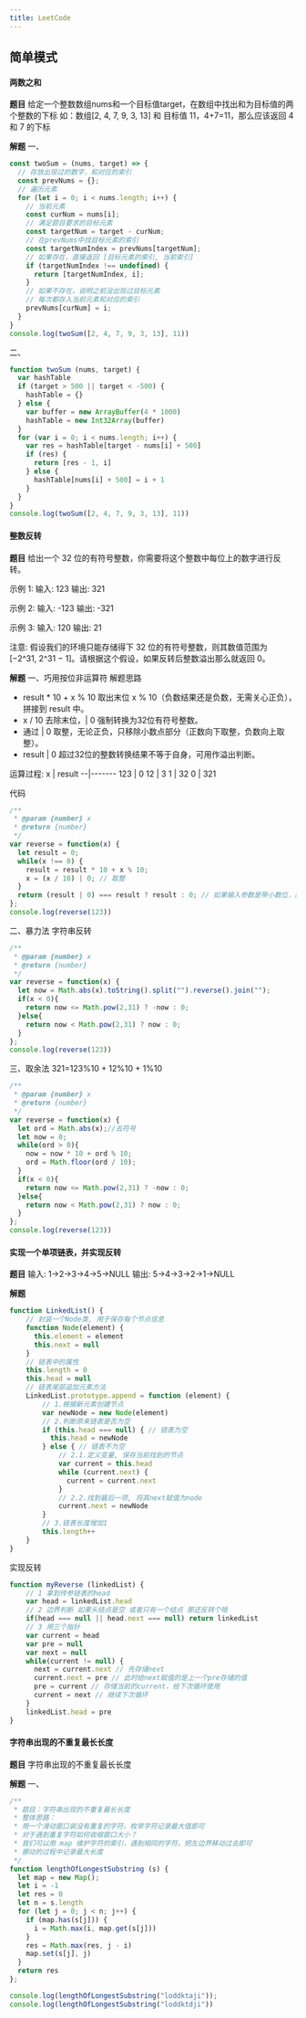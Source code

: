 ```yaml
---
title: LeetCode
---
```


## 简单模式


#### 两数之和

**题目**
给定一个整数数组nums和一个目标值target，在数组中找出和为目标值的两个整数的下标
如：数组[2, 4, 7, 9, 3, 13] 和 目标值 11，4+7=11，那么应该返回 4 和 7 的下标


**解题**
一、
```javascript
const twoSum = (nums, target) => {
  // 存放出现过的数字，和对应的索引
  const prevNums = {};                         
  // 遍历元素
  for (let i = 0; i < nums.length; i++) {      
    // 当前元素
    const curNum = nums[i];                    
    // 满足题目要求的目标元素
    const targetNum = target - curNum;         
    // 在prevNums中找目标元素的索引
    const targetNumIndex = prevNums[targetNum];
    // 如果存在，直接返回 [目标元素的索引, 当前索引]
    if (targetNumIndex !== undefined) {        
      return [targetNumIndex, i];             
    }                                     
    // 如果不存在，说明之前没出现过目标元素
    // 每次都存入当前元素和对应的索引
    prevNums[curNum] = i;                      
  }
}
console.log(twoSum([2, 4, 7, 9, 3, 13], 11))
```
二、
```javascript
function twoSum (nums, target) {
  var hashTable
  if (target > 500 || target < -500) {
    hashTable = {}
  } else {
    var buffer = new ArrayBuffer(4 * 1000)
    hashTable = new Int32Array(buffer)
  }
  for (var i = 0; i < nums.length; i++) {
    var res = hashTable[target - nums[i] + 500]
    if (res) {
      return [res - 1, i]
    } else {
      hashTable[nums[i] + 500] = i + 1
    }
  }
}
console.log(twoSum([2, 4, 7, 9, 3, 13], 11))
```


#### 整数反转
**题目**
给出一个 32 位的有符号整数，你需要将这个整数中每位上的数字进行反转。

示例 1:
输入: 123
输出: 321

示例 2:
输入: -123
输出: -321

示例 3:
输入: 120
输出: 21

注意:
假设我们的环境只能存储得下 32 位的有符号整数，则其数值范围为 [−2^31, 2^31 − 1]。请根据这个假设，如果反转后整数溢出那么就返回 0。

**解题**
一、巧用按位非运算符
解题思路
* result * 10 + x % 10 取出末位 x % 10（负数结果还是负数，无需关心正负），拼接到 result 中。
* x / 10 去除末位，| 0 强制转换为32位有符号整数。
* 通过 | 0 取整，无论正负，只移除小数点部分（正数向下取整，负数向上取整）。
* result | 0 超过32位的整数转换结果不等于自身，可用作溢出判断。

运算过程:
x | result
--|-------
123 | 0
12 | 3
1 | 32
0 | 321

代码
```javascript
/**
 * @param {number} x
 * @return {number}
 */
var reverse = function(x) {
  let result = 0;
  while(x !== 0) {
    result = result * 10 + x % 10;
    x = (x / 10) | 0; // 取整
  }
  return (result | 0) === result ? result : 0; // 如果输入参数是带小数位，那么返回 0
};
console.log(reverse(123))
```
二、暴力法 字符串反转
```javascript
/**
 * @param {number} x
 * @return {number}
 */
var reverse = function(x) {
  let now = Math.abs(x).toString().split("").reverse().join("");
  if(x < 0){
    return now <= Math.pow(2,31) ? -now : 0;
  }else{
    return now < Math.pow(2,31) ? now : 0;
  }
};
console.log(reverse(123))
```

三、取余法 321=123%10 + 12%10 + 1%10
```javascript
/**
 * @param {number} x
 * @return {number}
 */
var reverse = function(x) {
  let ord = Math.abs(x);//去符号
  let now = 0;
  while(ord > 0){
    now = now * 10 + ord % 10;
    ord = Math.floor(ord / 10);
  }
  if(x < 0){
    return now <= Math.pow(2,31) ? -now : 0;
  }else{
    return now < Math.pow(2,31) ? now : 0;
  }
};
console.log(reverse(123))
```

#### 实现一个单项链表，并实现反转
**题目**
输入: 1->2->3->4->5->NULL
输出: 5->4->3->2->1->NULL

**解题**
```javascript
function LinkedList() {
    // 封装一个Node类, 用于保存每个节点信息
    function Node(element) {
      this.element = element
      this.next = null
    }
    // 链表中的属性
    this.length = 0
    this.head = null
    // 链表尾部追加元素方法
    LinkedList.prototype.append = function (element) {
        // 1.根据新元素创建节点
        var newNode = new Node(element)
        // 2.判断原来链表是否为空
        if (this.head === null) { // 链表为空
          this.head = newNode
        } else { // 链表不为空
            // 2.1.定义变量, 保存当前找到的节点
            var current = this.head
            while (current.next) {
              current = current.next
            }
            // 2.2.找到最后一项, 将其next赋值为node
            current.next = newNode
        }
        // 3.链表长度增加1
        this.length++
    }
}
```
实现反转
```javascript
function myReverse (linkedList) {
    // 1 拿到传参链表的head
    var head = linkedList.head
    // 2 边界判断 如果头结点是空 或者只有一个结点 那还反转个啥
    if(head === null || head.next === null) return linkedList
    // 3 用三个指针
    var current = head
    var pre = null 
    var next = null
    while(current != null) {
      next = current.next // 先存储next
      current.next = pre // 此时给next赋值的是上一个pre存储的值
      pre = current // 存储当前的current，给下次循环使用
      current = next // 继续下次循环
    }
    linkedList.head = pre
}
```

#### 字符串出现的不重复最长长度
**题目**
字符串出现的不重复最长长度

**解题**
一、
```javascript
/**
 * 题目：字符串出现的不重复最长长度
 * 整体思路：
 * 用一个滑动窗口装没有重复的字符，枚举字符记录最大值即可
 * 对于遇到重复字符如何收缩窗口大小？
 * 我们可以用 map 维护字符的索引，遇到相同的字符，把左边界移动过去即可
 * 挪动的过程中记录最大长度
 */
function lengthOfLongestSubstring (s) {
  let map = new Map();
  let i = -1
  let res = 0
  let n = s.length
  for (let j = 0; j < n; j++) {
    if (map.has(s[j])) {
      i = Math.max(i, map.get(s[j]))
    }
    res = Math.max(res, j - i)
    map.set(s[j], j)
  }
  return res
};

console.log(lengthOfLongestSubstring("loddktaji"));
console.log(lengthOfLongestSubstring("loddktdji"))
```